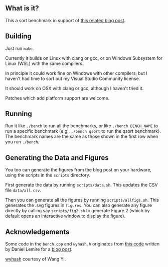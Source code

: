 ## What is it?

This a sort benchmark in support of [this related blog post](https://travisdowns.github.io/blog/2019/05/22/sorting.html).

## Building

Just run `make`.

Currently it builds on Linux with clang or gcc, or on Windows Subsystem for Linux (WSL) with the same compilers.

In principle it could work fine on Windows with other compilers, but I haven't had time to sort out my Visual Studio Community license.

It should work on OSX with clang or gcc, although I haven't tried it.

Patches which add platform support are welcome.

## Running

Run it like `./bench` to run all the benchmarks, or like `./bench BENCH_NAME` to run a specific benchmark (e.g., `./bench qsort` to run the qsort benchmark). The benchmark names are the same as those shown in the first row when you run `./bench`.

## Generating the Data and Figures

You too can generate the figures from the blog post on your hardware, using the scripts in the `scripts` directory.

First generate the data by running `scripts/data.sh`. This updates the CSV file `data/all.csv`.

Then you can generate all the figures by running `scripts/allfigs.sh`. This generates the .svg figures in `figures`. You can also generate any figure directly by calling say `scripts/fig2.sh` to generate Figure 2 (which by default opens an interactive window to display the figure).

## Acknowledgements

Some code in the `bench.cpp` and `wyhash.h` originates from [this code](https://github.com/lemire/Code-used-on-Daniel-Lemire-s-blog/tree/master/2019/05/07) written by Daniel Lemire for a [blog post](https://lemire.me/blog/2019/05/07/almost-picking-n-distinct-numbers-at-random/).

[wyhash](https://github.com/wangyi-fudan/wyhash) courtesy of Wang Yi.
